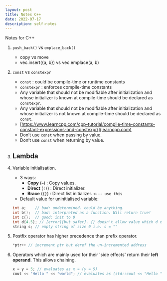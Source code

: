 ```yaml
---
layout: post
title: Notes C++
date: 2022-07-17
description: self-notes
---
```


Notes for C++

1. `push_back()` vs `emplace_back()`
    - copy vs move
    - vec.insert({a, b}) vs vec.emplace(a, b)

2. `const` vs `constexpr`
    - `const` : could be compile-time or runtime constants
    - `constexpr` : enforces compile-time constants
    - Any variable that should not be modifiable after initialization and whose initializer is known at compile-time should be declared as `constexpr`.
    - Any variable that should not be modifiable after initialization and whose initializer is not known at compile-time should be declared as `const`.
    - [https://www.learncpp.com/cpp-tutorial/compile-time-constants-constant-expressions-and-constexpr/](learncpp.com)
    - Don’t use `const` when passing by value.
    - Don’t use `const` when returning by value.

3. Lambda
    - 

4. Variable initialisation. 
    - 3 ways: 
        - **Copy** (`=`)    : Copy values.
        - **Direct** (`()`) : Direct initializer.
        - **Brace** (`{}`)  : Direct list initializer. `<--- use this`
    - Default value for uninitialised variable:

    ```c++
    int a;    // bad: undetermined. could be anything.
    int b();  // bad: interpreted as a function. Will return true!
    int c{};  // good: init to 0
    int d{4.5}; // [error][but safer]. {} doesn't allow value which d can't hold. Doesn't drop '.5' automatically like other 2 methods
    string s; // empty string of size 0 i.e. s = ""
    ```

5. Postfix operator has higher precedence than prefix operator. 
    ```c++ 
    *ptr++ // increment ptr but deref the un-incremented address
    ```

6. Operators which are mainly used for their 'side effects' return their **left operand**. This allows chaining.
    ```c++
    x = y = 5; // evaluates as x = (y = 5)
    cout << "Hello " << "world"; // evaluates as (std::cout << "Hello ") << "world!"
    ```
